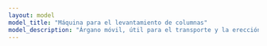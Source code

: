 ```yaml
---
layout: model
model_title: "Máquina para el levantamiento de columnas"
model_description: "Árgano móvil, útil para el transporte y la erección a mano de columnas y obeliscos."
---
```


<script type="module">
       import {loader, scene, animate, camera} from "./scripts/model.js"
       import {showViewerErrorMessage} from "./scripts/error.js"

       loader.load(
              "./models/levanta_columnas.glb",
              function (gltf) {
                     const model = gltf.scene;
                     model.position.set(0, -1, 0);
                     model.scale.set(5, 5, 5);
                     camera.position.set(12, 9, 10);
                     scene.add(model);
                     animate();
              },
              undefined,
              function (e) {
                     showViewerErrorMessage();
                     console.error(e);
              }
       );              
</script>